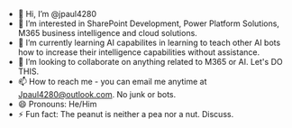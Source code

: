 - 👋 Hi, I’m @jpaul4280
- 👀 I’m interested in SharePoint Development, Power Platform Solutions, M365 business intelligence and cloud solutions.
- 🌱 I’m currently learning AI capabilites in learning to teach other AI bots how to increase their intelligence capabilities without assistance.
- 💞️ I’m looking to collaborate on anything related to M365 or AI. Let's DO THIS.
- 📫 How to reach me - you can email me anytime at Jpaul4280@outlook.com. No junk or bots. 
- 😄 Pronouns: He/Him
- ⚡ Fun fact: The peanut is neither a pea nor a nut. Discuss.

<!---
jpaul4280/jpaul4280 is a ✨ special ✨ repository because its `README.md` (this file) appears on your GitHub profile.
You can click the Preview link to take a look at your changes.
--->

